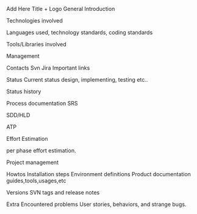 Add Here Title + Logo
General
Introduction 


Technologies involved

Languages used, technology standards, coding standards 

Tools/Libraries involved

Management

Contacts
Svn
Jira
Important links
 

Status
Current status
design, implementing, testing etc.. 

Status history

Process documentation
SRS

SDD/HLD

ATP

Effort Estimation

per phase effort estimation.

Project management

 

Howtos
Installation steps
Environment definitions
Product documentation
guides,tools,usages,etc

Versions
SVN tags  and release notes

Extra
Encountered problems
User stories, behaviors, and strange bugs.